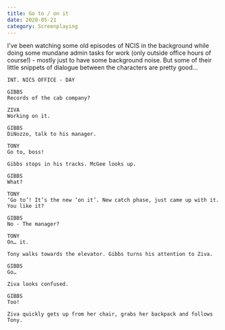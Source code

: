 ```yaml
---
title: Go to / on it
date: 2020-05-21
category: Screenplaying
---
```


I've been watching some old episodes of NCIS in the background while doing some mundane admin tasks for work (only outside office hours of course!) - mostly just to have some background noise. But some of their little snippets of dialogue between the characters are pretty good…

```fountain
INT. NICS OFFICE - DAY

GIBBS
Records of the cab company?

ZIVA
Working on it.

GIBBS
DiNozzo, talk to his manager.

TONY
Go to, boss!

Gibbs stops in his tracks. McGee looks up.

GIBBS
What?

TONY
‘Go to’! It’s the new ‘on it’. New catch phase, just came up with it. You like it?

GIBBS
No - The manager?

TONY
On… it.

Tony walks towards the elevator. Gibbs turns his attention to Ziva.

GIBBS
Go…

Ziva looks confused.

GIBBS
Too!

Ziva quickly gets up from her chair, grabs her backpack and follows Tony.
```
